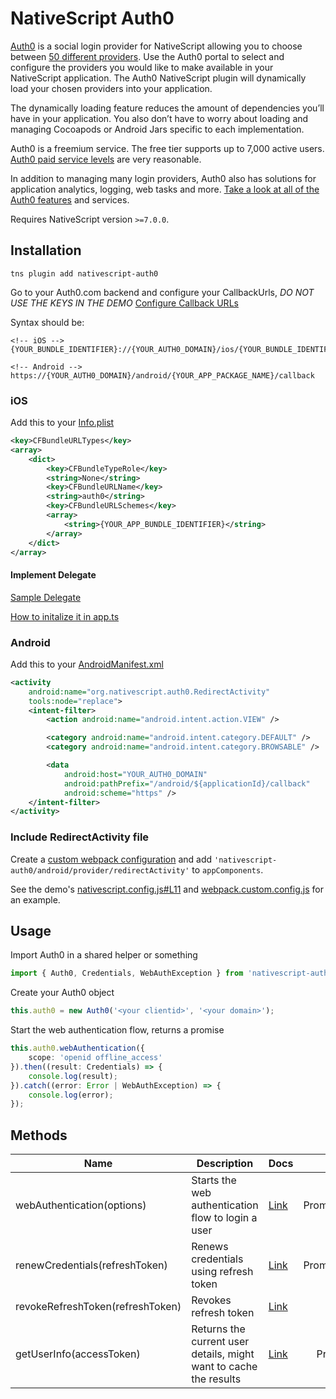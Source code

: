 # NativeScript Auth0

[Auth0](https://auth0.com) is a social login provider for NativeScript allowing you to choose between [50 different providers](https://auth0.com/docs/identityproviders).  Use the Auth0 portal to select and configure the providers you would like to make available in your NativeScript application. The Auth0 NativeScript plugin will dynamically load your chosen providers into your application.

The dynamically loading feature reduces the amount of dependencies you’ll have in your application. You also don’t have to worry about loading and managing Cocoapods or Android Jars specific to each implementation.

Auth0 is a freemium service. The free tier supports up to 7,000 active users. [Auth0 paid service levels](https://auth0.com/pricing) are very reasonable.

In addition to managing many login providers, Auth0 also has solutions for application analytics, logging, web tasks and more. [Take a look at all of the Auth0 features](https://auth0.com/why-auth0) and services.

Requires NativeScript version `>=7.0.0`.

## Installation

```terminal
tns plugin add nativescript-auth0
```

Go to your Auth0.com backend and configure your CallbackUrls, *DO NOT USE THE KEYS IN THE DEMO*
[Configure Callback URLs](https://auth0.com/docs/quickstart/native/ios-swift/00-getting-started#configure-callback-urls)

Syntax should be:

```
<!-- iOS -->
{YOUR_BUNDLE_IDENTIFIER}://{YOUR_AUTH0_DOMAIN}/ios/{YOUR_BUNDLE_IDENTIFIER}/callback

<!-- Android -->
https://{YOUR_AUTH0_DOMAIN}/android/{YOUR_APP_PACKAGE_NAME}/callback
```

### iOS

Add this to your [Info.plist](./demo/app/App_Resources/iOS/Info.plist#L46-L58)

```xml
<key>CFBundleURLTypes</key>
<array>
    <dict>
        <key>CFBundleTypeRole</key>
        <string>None</string>
        <key>CFBundleURLName</key>
        <string>auth0</string>
        <key>CFBundleURLSchemes</key>
        <array>
            <string>{YOUR_APP_BUNDLE_IDENTIFIER}</string>
        </array>
    </dict>
</array>
```

#### Implement Delegate

[Sample Delegate](./demo/app/custom-app-delegate.ts)

[How to initalize it in app.ts](./demo/app/app.ts#L3-L13)

### Android

Add this to your [AndroidManifest.xml](./demo/app/App_Resources/Android/src/main/AndroidManifest.xml#L44-L60)

```xml
<activity
    android:name="org.nativescript.auth0.RedirectActivity"
    tools:node="replace">
    <intent-filter>
        <action android:name="android.intent.action.VIEW" />

        <category android:name="android.intent.category.DEFAULT" />
        <category android:name="android.intent.category.BROWSABLE" />

        <data
            android:host="YOUR_AUTH0_DOMAIN"
            android:pathPrefix="/android/${applicationId}/callback"
            android:scheme="https" />
    </intent-filter>
</activity>
```

### Include RedirectActivity file

Create a [custom webpack configuration](https://docs.nativescript.org/tooling/custom-webpack-configuration) and add `'nativescript-auth0/android/provider/redirectActivity'` to `appComponents`.

See the demo's [nativescript.config.js#L11](./demo/webpack.config.js) and [webpack.custom.config.js](./demo/webpack.custom.config.js) for an example.

## Usage

Import Auth0 in a shared helper or something

```ts
import { Auth0, Credentials, WebAuthException } from 'nativescript-auth0';
```

Create your Auth0 object

```ts
this.auth0 = new Auth0('<your clientid>', '<your domain>');
```

Start the web authentication flow, returns a promise

```ts
this.auth0.webAuthentication({
    scope: 'openid offline_access'
}).then((result: Credentials) => {
    console.log(result);
}).catch((error: Error | WebAuthException) => {
    console.log(error);
});
```

## Methods

| Name                             | Description                                                                 | Docs                                                                    | Returns              |
|----------------------------------|-----------------------------------------------------------------------------|-------------------------------------------------------------------------|---------------------:|
| webAuthentication(options)       | Starts the web authentication flow to login a user                          | [Link](https://auth0.com/docs/api/authentication#login)                 | Promise\<Credentials> |
| renewCredentials(refreshToken)   | Renews credentials using refresh token                                      | [Link](https://auth0.com/docs/api/authentication#refresh-token)         | Promise\<Credentials> |
| revokeRefreshToken(refreshToken) | Revokes refresh token                                                       | [Link](https://auth0.com/docs/api/authentication#revoke-refresh-token)  |        Promise\<void> |
| getUserInfo(accessToken)         | Returns the current user details, might want to cache the results           | [Link](https://auth0.com/docs/api/authentication#get-user-info)         |    Promise\<UserInfo> |
